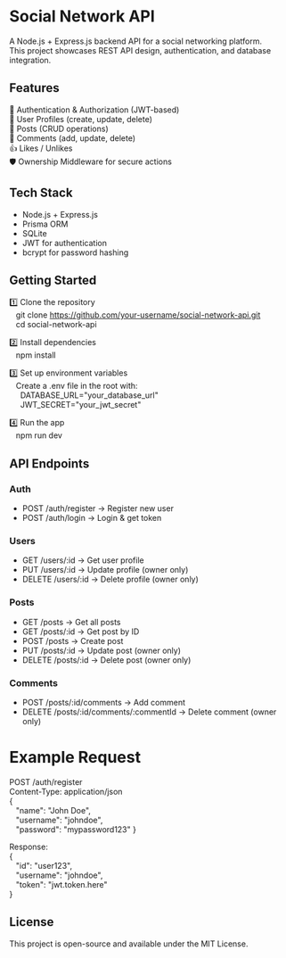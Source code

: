 # Social Network API

A Node.js + Express.js backend API for a social networking platform.<br>
This project showcases REST API design, authentication, and database integration.

## Features

🔐 Authentication & Authorization (JWT-based)<br>
👤 User Profiles (create, update, delete)<br>
📝 Posts (CRUD operations)<br>
💬 Comments (add, update, delete)<br>
👍 Likes / Unlikes<br>
🛡️ Ownership Middleware for secure actions<br>

## Tech Stack

 * Node.js + Express.js
 * Prisma ORM
 * SQLite
 * JWT for authentication
 * bcrypt for password hashing

## Getting Started

1️⃣ Clone the repository<br>
&nbsp;&nbsp;&nbsp;git clone https://github.com/your-username/social-network-api.git<br>
&nbsp;&nbsp;&nbsp;cd social-network-api

2️⃣ Install dependencies<br>
&nbsp;&nbsp;&nbsp;npm install

3️⃣ Set up environment variables<br>
&nbsp;&nbsp;&nbsp;Create a .env file in the root with:<br>
&nbsp;&nbsp;&nbsp;&nbsp;&nbsp;DATABASE_URL="your_database_url"<br>
&nbsp;&nbsp;&nbsp;&nbsp;&nbsp;JWT_SECRET="your_jwt_secret"

4️⃣ Run the app<br>
&nbsp;&nbsp;&nbsp;npm run dev<br>

## API Endpoints

### Auth
 * POST /auth/register → Register new user<br>
 * POST /auth/login → Login & get token

### Users
 * GET /users/:id → Get user profile<br>
 * PUT /users/:id → Update profile (owner only)<br>
 * DELETE /users/:id → Delete profile (owner only)

### Posts
 * GET /posts → Get all posts<br>
 * GET /posts/:id → Get post by ID<br>
 * POST /posts → Create post<br>
 * PUT /posts/:id → Update post (owner only)<br>
 * DELETE /posts/:id → Delete post (owner only)

### Comments
 * POST /posts/:id/comments → Add comment<br>
 * DELETE /posts/:id/comments/:commentId → Delete comment (owner only)

# Example Request

POST /auth/register<br>
Content-Type: application/json<br>
{<br>
&nbsp;&nbsp;&nbsp;"name": "John Doe",<br>
&nbsp;&nbsp;&nbsp;"username": "johndoe",<br>
&nbsp;&nbsp;&nbsp;"password": "mypassword123"
}

Response:<br>
{<br>
&nbsp;&nbsp;&nbsp;"id": "user123",<br>
&nbsp;&nbsp;&nbsp;"username": "johndoe",<br>
&nbsp;&nbsp;&nbsp;"token": "jwt.token.here"<br>
}

## License
This project is open-source and available under the MIT License.
